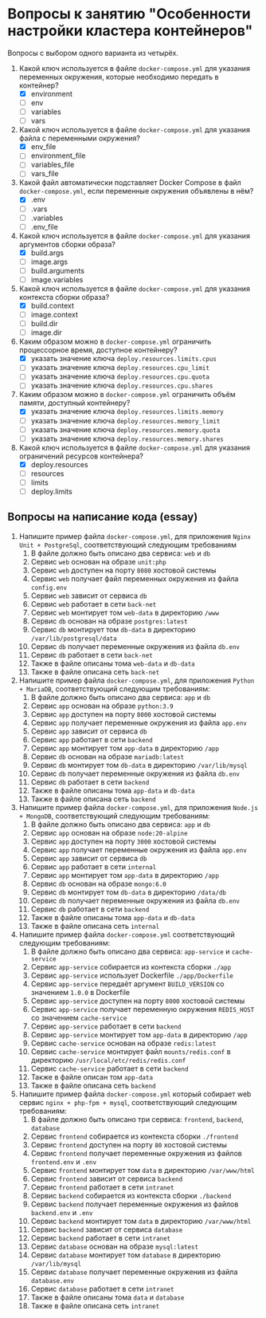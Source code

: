 # Вопросы к занятию "Особенности настройки кластера контейнеров"

Вопросы с выбором одного варианта из четырёх.

1. Какой ключ используется в файле `docker-compose.yml` для указания переменных окружения, которые необходимо передать в контейнер?
    - [x] environment
    - [ ] env
    - [ ] variables
    - [ ] vars
2. Какой ключ используется в файле `docker-compose.yml` для указания файла с переменными окружения?
    - [x] env_file
    - [ ] environment_file
    - [ ] variables_file
    - [ ] vars_file
3. Какой файл автоматически подставляет Docker Compose в файл `docker-compose.yml`, если переменные окружения объявлены в нём?
    - [x] .env
    - [ ] .vars
    - [ ] .variables
    - [ ] .env_file
4. Какой ключ используется в файле `docker-compose.yml` для указания аргументов сборки образа?
    - [x] build.args
    - [ ] image.args
    - [ ] build.arguments
    - [ ] image.variables
5. Какой ключ используется в файле `docker-compose.yml` для указания контекста сборки образа?
    - [x] build.context
    - [ ] image.context
    - [ ] build.dir
    - [ ] image.dir
6. Каким образом можно в `docker-compose.yml` ограничить процессорное время, доступное контейнеру?
    - [x] указать значение ключа `deploy.resources.limits.cpus`
    - [ ] указать значение ключа `deploy.resources.cpu_limit`
    - [ ] указать значение ключа `deploy.resources.cpu.quota`
    - [ ] указать значение ключа `deploy.resources.cpu.shares`
7. Каким образом можно в `docker-compose.yml` ограничить объём памяти, доступный контейнеру?
    - [x] указать значение ключа `deploy.resources.limits.memory`
    - [ ] указать значение ключа `deploy.resources.memory_limit`
    - [ ] указать значение ключа `deploy.resources.memory.quota`
    - [ ] указать значение ключа `deploy.resources.memory.shares`
8. Какой ключ используется в файле `docker-compose.yml` для указания ограничений ресурсов контейнера?
   - [x] deploy.resources
   - [ ] resources
   - [ ] limits
   - [ ] deploy.limits

## Вопросы на написание кода (essay)

1. Напишите пример файла `docker-compose.yml`, для приложения `Nginx Unit + PostgreSql`, соответствующий следующим требованиям
   1. В файле должно быть описано два сервиса: `web` и `db`
   2. Сервис `web` основан на образе `unit:php`
   3. Сервис `web` доступен на порту `8080` хостовой системы
   4. Сервис `web` получает файл переменных окружения из файла `config.env`
   5. Сервис `web` зависит от сервиса `db`
   6. Сервис `web` работает в сети `back-net`
   7. Сервис `web` монтирует том `web-data` в директорию `/www`
   8. Сервис `db` основан на образе `postgres:latest`
   9. Сервис `db` монтирует том `db-data` в директорию `/var/lib/postgresql/data`
   10. Сервис `db` получает переменные окружения из файла `db.env`
   11. Сервис `db` работает в сети `back-net`
   12. Также в файле описаны тома `web-data` и `db-data`
   13. Также в файле описана сеть `back-net`
2. Напишите пример файла `docker-compose.yml`, для приложения `Python + MariaDB`, соответствующий следующим требованиям:
   1. В файле должно быть описано два сервиса: `app` и `db`
   2. Сервис `app` основан на образе `python:3.9`
   3. Сервис `app` доступен на порту `8000` хостовой системы
   4. Сервис `app` получает переменные окружения из файла `app.env`
   5. Сервис `app` зависит от сервиса `db`
   6. Сервис `app` работает в сети `backend`
   7. Сервис `app` монтирует том `app-data` в директорию `/app`
   8. Сервис `db` основан на образе `mariadb:latest`
   9. Сервис `db` монтирует том `db-data` в директорию `/var/lib/mysql`
   10. Сервис `db` получает переменные окружения из файла `db.env`
   11. Сервис `db` работает в сети `backend`
   12. Также в файле описаны тома `app-data` и `db-data`
   13. Также в файле описана сеть `backend`
3. Напишите пример файла `docker-compose.yml`, для приложения `Node.js + MongoDB`, соответствующий следующим требованиям:
   1. В файле должно быть описано два сервиса: `app` и `db`
   2. Сервис `app` основан на образе `node:20-alpine`
   3. Сервис `app` доступен на порту `3000` хостовой системы
   4. Сервис `app` получает переменные окружения из файла `app.env`
   5. Сервис `app` зависит от сервиса `db`
   6. Сервис `app` работает в сети `internal`
   7. Сервис `app` монтирует том `app-data` в директорию `/app`
   8. Сервис `db` основан на образе `mongo:6.0`
   9. Сервис `db` монтирует том `db-data` в директорию `/data/db`
   10. Сервис `db` получает переменные окружения из файла `db.env`
   11. Сервис `db` работает в сети `backend`
   12. Также в файле описаны тома `app-data` и `db-data`
   13. Также в файле описана сеть `internal`
4. Напишите пример файла `docker-compose.yml` соответствующий следующим требованиям:
   1. В файле должно быть описано два сервиса: `app-service` и `cache-service`
   2. Сервис `app-service` собирается из контекста сборки `./app`
   3. Сервис `app-service` использует Dockerfile `./app/Dockerfile`
   4. Сервис `app-service` передаёт аргумент `BUILD_VERSION` со значением `1.0.0` в Dockerfile
   5. Сервис `app-service` доступен на порту `8000` хостовой системы
   6. Сервис `app-service` получает переменную окружения `REDIS_HOST` со значением `cache-service`
   7. Сервис `app-service` работает в сети `backend`
   8. Сервис `app-service` монтирует том `app-data` в директорию `/app`
   9. Сервис `cache-service` основан на образе `redis:latest`
   10. Сервис `cache-service` монтирует файл `mounts/redis.conf` в директорию `/usr/local/etc/redis/redis.conf`
   11. Сервис `cache-service` работает в сети `backend`
   12. Также в файле описан том `app-data`
   13. Также в файле описана сеть `backend`
5. Напишите пример файла `docker-compose.yml` который собирает web сервис `nginx + php-fpm + mysql`, соответствующий следующим требованиям:
   1. В файле должно быть описано три сервиса: `frontend`, `backend`, `database`
   2. Сервис `frontend` собирается из контекста сборки `./frontend`
   3. Сервис `frontend` доступен на порту `80` хостовой системы
   4. Сервис `frontend` получает переменные окружения из файлов `frontend.env` и `.env`
   5. Сервис `frontend` монтирует том `data` в директорию `/var/www/html`
   6. Сервис `frontend` зависит от сервиса `backend`
   7. Сервис `frontend` работает в сети `intranet`
   8. Сервис `backend` собирается из контекста сборки `./backend`
   9. Сервис `backend` получает переменные окружения из файлов `backend.env` и `.env`
   10. Сервис `backend` монтирует том `data` в директорию `/var/www/html`
   11. Сервис `backend` зависит от сервиса `database`
   12. Сервис `backend` работает в сети `intranet`
   13. Сервис `database` основан на образе `mysql:latest`
   14. Сервис `database` монтирует том `database` в директорию `/var/lib/mysql`
   15. Сервис `database` получает переменные окружения из файла `database.env`
   16. Сервис `database` работает в сети `intranet`
   17. Также в файле описаны тома `data` и `database`
   18. Также в файле описана сеть `intranet`
